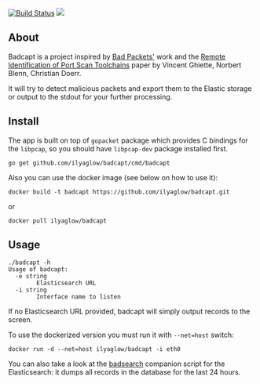 [![Build Status](https://travis-ci.org/ilyaglow/badcapt.svg?branch=master)](https://travis-ci.org/ilyaglow/badcapt)
[![](https://godoc.org/github.com/ilyaglow/badcapt?status.svg)](http://godoc.org/github.com/ilyaglow/badcapt)

About
-----

Badcapt is a project inspired by
[Bad Packets'](https://badpackets.net) work and the
[Remote Identification of Port Scan Toolchains](http://pure.tudelft.nl/ws/files/10611227/10611102.pdf)
paper by Vincent Ghiette, Norbert Blenn, Christian Doerr.

It will try to detect malicious packets and export them to the Elastic storage or
output to the stdout for your further processing.

Install
-------

The app is built on top of `gopacket` package which provides C bindings for the
`libpcap`, so you should have `libpcap-dev` package installed first.

```
go get github.com/ilyaglow/badcapt/cmd/badcapt
```

Also you can use the docker image (see below on how to use it):
```
docker build -t badcapt https://github.com/ilyaglow/badcapt.git
```
or
```
docker pull ilyaglow/badcapt
```

Usage
-----

```
./badcapt -h
Usage of badcapt:
  -e string
    	Elasticsearch URL
  -i string
    	Interface name to listen
```

If no Elasticsearch URL provided, badcapt will simply output records to the
screen.

To use the dockerized version you must run it with `--net=host` switch:
```
docker run -d --net=host ilyaglow/badcapt -i eth0
```

You can also take a look at the
[badsearch](https://github.com/ilyaglow/badcapt/tree/master/cmd/badsearch)
companion script for the Elasticsearch: it dumps all records in the database for
the last 24 hours.
